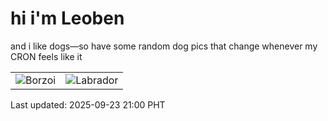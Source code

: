 # hi i'm Leoben

and i like dogs—so have some random dog pics that change whenever my CRON feels like it

|  |  |
|--------|----------|
| ![Borzoi](https://random-dog-vercel.vercel.app/api/random-borzoi?v=1758632441) | ![Labrador](https://random-dog-vercel.vercel.app/api/random-labrador?v=1758632441) |

Last updated: 2025-09-23 21:00 PHT
